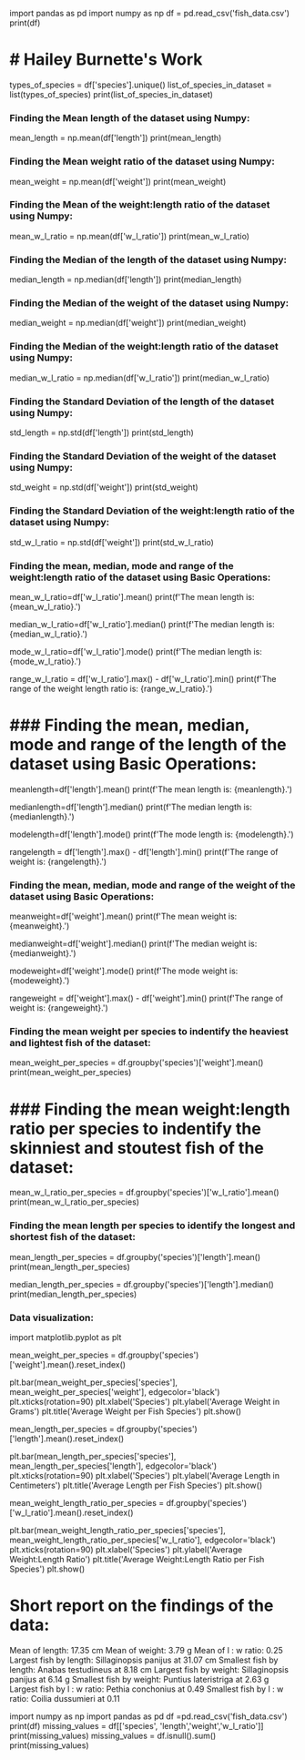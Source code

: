 
import pandas as pd
import numpy as np
df = pd.read_csv('fish_data.csv')
print(df)


# # Hailey Burnette's Work

types_of_species = df['species'].unique()
list_of_species_in_dataset = list(types_of_species)
print(list_of_species_in_dataset)


### Finding the Mean length of the dataset using Numpy:

mean_length = np.mean(df['length'])
print(mean_length)


### Finding the Mean weight ratio of the dataset using Numpy:

mean_weight = np.mean(df['weight'])
print(mean_weight)


### Finding the Mean of the weight:length ratio of the dataset using Numpy:
mean_w_l_ratio = np.mean(df['w_l_ratio'])
print(mean_w_l_ratio)


### Finding the Median of the length of the dataset using Numpy:

median_length = np.median(df['length'])
print(median_length)


### Finding the Median of the weight of the dataset using Numpy:

median_weight = np.median(df['weight'])
print(median_weight)


### Finding the Median of the weight:length ratio of the dataset using Numpy:

median_w_l_ratio = np.median(df['w_l_ratio'])
print(median_w_l_ratio)


### Finding the Standard Deviation of the length of the dataset using Numpy:

std_length = np.std(df['length'])
print(std_length)


### Finding the  Standard Deviation of the weight of the dataset using Numpy:

std_weight = np.std(df['weight'])
print(std_weight)


### Finding the Standard Deviation of the weight:length ratio of the dataset using Numpy:

std_w_l_ratio = np.std(df['weight'])
print(std_w_l_ratio)


### Finding the mean, median, mode and range of the weight:length ratio of the dataset using Basic Operations:

mean_w_l_ratio=df['w_l_ratio'].mean()
print(f'The mean length is: {mean_w_l_ratio}.')

median_w_l_ratio=df['w_l_ratio'].median()
print(f'The median length is: {median_w_l_ratio}.')

mode_w_l_ratio=df['w_l_ratio'].mode()
print(f'The median length is: {mode_w_l_ratio}.')

range_w_l_ratio = df['w_l_ratio'].max() - df['w_l_ratio'].min()
print(f'The range of the weight length ratio is: {range_w_l_ratio}.')


# ### Finding the mean, median, mode and range of the length of the dataset using Basic Operations:

meanlength=df['length'].mean()
print(f'The mean length is: {meanlength}.')

medianlength=df['length'].median()
print(f'The median length is: {medianlength}.')

modelength=df['length'].mode()
print(f'The mode length is: {modelength}.')

rangelength = df['length'].max() - df['length'].min()
print(f'The range of weight is: {rangelength}.')


### Finding the mean, median, mode and range of the weight of the dataset using Basic Operations:

meanweight=df['weight'].mean()
print(f'The mean weight is: {meanweight}.')

medianweight=df['weight'].median()
print(f'The median weight is: {medianweight}.')

modeweight=df['weight'].mode()
print(f'The mode weight is: {modeweight}.')

rangeweight = df['weight'].max() - df['weight'].min()
print(f'The range of weight is: {rangeweight}.')

### Finding the mean weight per species to indentify the heaviest and lightest fish of the dataset:

mean_weight_per_species = df.groupby('species')['weight'].mean()
print(mean_weight_per_species)


# ### Finding the mean weight:length ratio per species to indentify the skinniest and stoutest fish of the dataset:

mean_w_l_ratio_per_species = df.groupby('species')['w_l_ratio'].mean()
print(mean_w_l_ratio_per_species)

### Finding the mean length per species to identify the longest and shortest fish of the dataset:

mean_length_per_species = df.groupby('species')['length'].mean()
print(mean_length_per_species)

median_length_per_species = df.groupby('species')['length'].median()
print(median_length_per_species)


### Data visualization:


import matplotlib.pyplot as plt

mean_weight_per_species = df.groupby('species')['weight'].mean().reset_index()

plt.bar(mean_weight_per_species['species'], mean_weight_per_species['weight'], edgecolor='black')
plt.xticks(rotation=90)
plt.xlabel('Species')
plt.ylabel('Average Weight in Grams')
plt.title('Average Weight per Fish Species')
plt.show()


mean_length_per_species = df.groupby('species')['length'].mean().reset_index()

plt.bar(mean_length_per_species['species'], mean_length_per_species['length'], edgecolor='black')
plt.xticks(rotation=90)
plt.xlabel('Species')
plt.ylabel('Average Length in Centimeters')
plt.title('Average Length per Fish Species')
plt.show()

mean_weight_length_ratio_per_species = df.groupby('species')['w_l_ratio'].mean().reset_index()

plt.bar(mean_weight_length_ratio_per_species['species'], mean_weight_length_ratio_per_species['w_l_ratio'], edgecolor='black')
plt.xticks(rotation=90)
plt.xlabel('Species')
plt.ylabel('Average Weight:Length Ratio')
plt.title('Average Weight:Length Ratio per Fish Species')
plt.show()

# Short report on the findings of the data:
Mean of length: 17.35 cm
Mean of weight: 3.79 g
Mean of l : w ratio: 0.25
Largest fish by length: Sillaginopsis panijus at 31.07 cm
Smallest fish by length: Anabas testudineus at 8.18 cm
Largest fish by weight: Sillaginopsis panijus at 6.14 g
Smallest fish by weight: Puntius lateristriga at 2.63 g
Largest fish by l : w ratio: Pethia conchonius at 0.49
Smallest fish by l : w ratio: Coilia dussumieri at 0.11

import numpy as np
import pandas as pd
df =pd.read_csv('fish_data.csv')
print(df)
missing_values = df[['species', 'length','weight','w_l_ratio']]
print(missing_values)
missing_values = df.isnull().sum()
print(missing_values)

